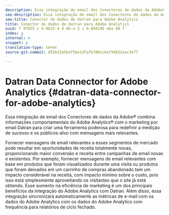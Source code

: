 ```yaml
---
description: Essa integração de email dos Conectores de dados da Adobe® combina informações comportamentais do Adobe Analytics® com o marketing por email Datran para criar uma ferramenta poderosa para redefinir a medição de sucesso e os públicos-alvo com mensagens mais relevantes.
seo-description: Essa integração de email dos Conectores de dados da Adobe® combina informações comportamentais do Adobe Analytics® com o marketing por email Datran para criar uma ferramenta poderosa para redefinir a medição de sucesso e os públicos-alvo com mensagens mais relevantes.
seo-title: Conector de dados de datran para Adobe Analytics
title: Conector de dados de datran para Adobe Analytics
uuid: f 97655 c 4-9623-4 d 06-a 3 c 6-894246 eba 80 f
index: y
internal: n
snippet: y
translation-type: tm+mt
source-git-commit: d55b23a5baf5be1d7afb708cc6ef94851eac3e77

---
```



# Datran Data Connector for Adobe Analytics {#datran-data-connector-for-adobe-analytics}

Essa integração de email dos Conectores de dados da Adobe® combina informações comportamentais do Adobe Analytics® com o marketing por email Datran para criar uma ferramenta poderosa para redefinir a medição de sucesso e os públicos-alvo com mensagens mais relevantes.

Fornecer mensagens de email relevantes a esses segmentos de mercado pode resultar em oportunidades de receita totalmente novas, proporcionando maior conversão e receita entre campanhas de email novas e existentes. Por exemplo, fornecer mensagens de email relevantes com base em produtos que foram visualizados durante uma visita ou produtos que foram deixados em um carrinho de compras abandonado tem um impacto considerável na receita, com impacto mínimo sobre o custo, pois isso está simplesmente aproveitando os visitantes que o site já está obtendo. Esse aumento na eficiência de marketing é um dos principais benefícios da integração do Adobe Analytics com Datran. Além disso, essa integração sincronizará automaticamente as métricas de e-mail com os dados do Adobe Analytics com os dados do Adobe Analytics com frequência para relatórios de ciclo fechado.
